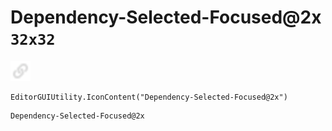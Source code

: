 # Dependency-Selected-Focused@2x `32x32`
<img src="/img/Dependency-Selected-Focused.png" width=32 height=32>

``` CSharp
EditorGUIUtility.IconContent("Dependency-Selected-Focused@2x")
```
```
Dependency-Selected-Focused@2x
```
